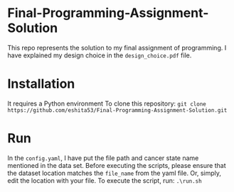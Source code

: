 # Final-Programming-Assignment-Solution
This repo represents the solution to my final assignment of programming. I have explained my design choice in the `design_choice.pdf` file. 

# Installation 
It requires a Python environment
To clone this repository: `git clone https://github.com/eshita53/Final-Programming-Assignment-Solution.git`
# Run 
In the `config.yaml`, I have put the file path and cancer state name mentioned in the data set. Before executing the scripts, please ensure that the dataset location matches the `file_name` from the yaml file. Or, simply, edit the location with your file.
To execute the script, run: `.\run.sh`

